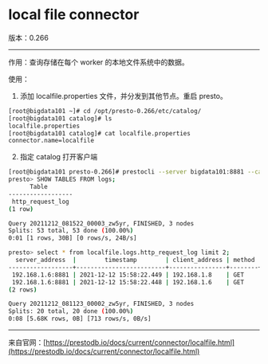 # local file connector

版本：0.266

--------------------------------------

作用：查询存储在每个 worker 的本地文件系统中的数据。

使用：

1. 添加 localfile.properties 文件，并分发到其他节点。重启 presto。

```sh
[root@bigdata101 ~]# cd /opt/presto-0.266/etc/catalog/
[root@bigdata101 catalog]# ls
localfile.properties
[root@bigdata101 catalog]# cat localfile.properties
connector.name=localfile
```

2. 指定 catalog 打开客户端

```sh
[root@bigdata101 presto-0.266]# prestocli --server bigdata101:8881 --catalog localfile         
presto> SHOW TABLES FROM logs;
      Table       
------------------
 http_request_log 
(1 row)

Query 20211212_081522_00003_zw5yr, FINISHED, 3 nodes
Splits: 53 total, 53 done (100.00%)
0:01 [1 rows, 30B] [0 rows/s, 24B/s]

presto> select * from localfile.logs.http_request_log limit 2;
  server_address  |        timestamp        | client_address | method |          request_uri          | user 
------------------+-------------------------+----------------+--------+-------------------------------+------
 192.168.1.6:8881 | 2021-12-12 15:58:22.449 | 192.168.1.8    | GET    | /v1/service/collector/general | NULL 
 192.168.1.6:8881 | 2021-12-12 15:58:22.448 | 192.168.1.6    | GET    | /v1/service/presto/general    | NULL 
(2 rows)

Query 20211212_081123_00002_zw5yr, FINISHED, 3 nodes
Splits: 20 total, 20 done (100.00%)
0:08 [5.68K rows, 0B] [713 rows/s, 0B/s]
```

--------------------------------------

来自官网：[https://prestodb.io/docs/current/connector/localfile.html](https://prestodb.io/docs/current/connector/localfile.html)